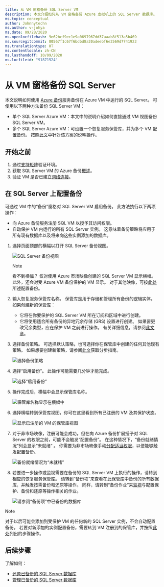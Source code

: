 ```yaml
---
title: 从 VM 窗格备份 SQL Server VM
description: 本文介绍如何从 VM 窗格备份 Azure 虚拟机上的 SQL Server 数据库。
ms.topic: conceptual
author: Johnnytechn
ms.author: v-johya
ms.date: 09/28/2020
ms.openlocfilehash: 9e62bcf9ec1e9a0697967dd37aaab8f513a5b469
ms.sourcegitcommit: 80567f1c67f6bdbd8a20adeebf6e2569d7741923
ms.translationtype: HT
ms.contentlocale: zh-CN
ms.lasthandoff: 10/09/2020
ms.locfileid: "91871524"
---
```

# <a name="back-up-a-sql-server-from-the-vm-pane"></a>从 VM 窗格备份 SQL Server

本文说明如何使用 [Azure 备份](backup-overview.md)服务备份在 Azure VM 中运行的 SQL Server。 可使用以下两种方法备份 SQL Server VM：

- 单个 SQL Server Azure VM：本文中的说明介绍如何直接通过 VM 视图备份 SQL Server VM。
- 多个 SQL Server Azure VM：可设置一个恢复服务保管库，并为多个 VM 配置备份。 按照[此文](backup-sql-server-database-azure-vms.md)中针对该方案的说明操作。

## <a name="before-you-start"></a>开始之前

1. 通过[支持矩阵](sql-support-matrix.md)验证环境。
2. 获取 SQL Server VM 的 Azure 备份[概述](backup-azure-sql-database.md)。
3. 验证 VM 是否已建立[网络连接](backup-sql-server-database-azure-vms.md#establish-network-connectivity)。

## <a name="configure-backup-on-the-sql-server"></a>在 SQL Server 上配置备份

可通过 VM 中的“备份”窗格对 SQL Server VM 启用备份。 此方法执行以下两项操作：

- 向 Azure 备份服务注册 SQL VM 以授予其访问权限。
- 自动保护 VM 内运行的所有 SQL Server 实例。 这意味着备份策略将应用于所有现有数据库以及将来向这些实例添加的数据库。

1. 选择页面顶部的横幅以打开 SQL Server 备份视图。

    ![SQL Server 备份视图](./media/backup-sql-server-vm-from-vm-pane/sql-server-backup-view.png)

    >[!NOTE]
    >看不到横幅？ 仅对使用 Azure 市场映像创建的 SQL Server VM 显示横幅。 此外，还会对受 Azure VM 备份保护的 VM 显示。 对于其他映像，可按[此处](backup-sql-server-database-azure-vms.md)所述配置备份。

2. 输入恢复服务保管库名称。 保管库是用于存储和管理所有备份的逻辑实体。 如果创建新的保管库：

    - 它将在你要保护的 SQL Server VM 所在订阅和区域中进行创建。
    - 它将使用适合所有备份的异地冗余存储 (GRS) 设置进行创建。 如果要更改冗余类型，应在保护 VM 之前进行操作。 有关详细信息，请参阅[此文章](backup-create-rs-vault.md#set-storage-redundancy)。

3. 选择备份策略。 可选择默认策略，也可选择你在保管库中创建的任何其他现有策略。 如果想要创建新策略，请参阅[此文](backup-sql-server-database-azure-vms.md#create-a-backup-policy)获取分步指南。

    ![选择备份策略](./media/backup-sql-server-vm-from-vm-pane/backup-policy.png)

4. 选择“启用备份”。 此操作可能需要几分钟才能完成。

    ![选择“启用备份”](./media/backup-sql-server-vm-from-vm-pane/enable-backup.png)

5. 操作完成后，横幅中会显示保管库名称。

    ![保管库名称显示在横幅中](./media/backup-sql-server-vm-from-vm-pane/vault-name.png)

6. 选择横幅转到保管库视图，你可在这里看到所有已注册的 VM 及其保护状态。

    ![显示已注册的 VM 的保管库视图](./media/backup-sql-server-vm-from-vm-pane/vault-view.png)

7. 对于非市场映像，注册可能会成功，但在向 Azure 备份扩展授予对 SQL Server 的权限之前，可能不会触发“配置备份”。 在这种情况下，“备份就绪情况”列会显示“未就绪” 。 你需要为非市场映像手动[分配适当权限](backup-azure-sql-database.md#set-vm-permissions)，以便能够触发配置备份。

    ![备份就绪情况为“未就绪”](./media/backup-sql-server-vm-from-vm-pane/backup-readiness-not-ready.png)

8. 若要进一步操作或监视需要在备份的 SQL Server VM 上执行的操作，请转到相应的恢复服务保管库。 请转到“备份项”来查看在此保管库中备份的所有数据库，并触发按需备份和还原等操作。 同样，请转到“备份作业”来[监视](manage-monitor-sql-database-backup.md)与配置保护、备份和还原等操作相关的作业。

    ![请参阅“备份项”中已备份的数据库](./media/backup-sql-server-vm-from-vm-pane/backup-items.png)

>[!NOTE]
>对于以后可能会添加到受保护 VM 的任何新的 SQL Server 实例，不会自动配置备份。 若要对新添加的实例配置备份，需要转到 VM 注册到的保管库，并按照[此处](backup-sql-server-database-azure-vms.md)列出的步骤操作。

## <a name="next-steps"></a>后续步骤

了解如何：

- [还原已备份的 SQL Server 数据库](restore-sql-database-azure-vm.md)
- [管理已备份的 SQL Server 数据库](manage-monitor-sql-database-backup.md)

